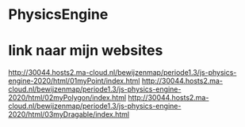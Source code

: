 # PhysicsEngine
# link naar mijn websites
http://30044.hosts2.ma-cloud.nl/bewijzenmap/periode1.3/js-physics-engine-2020/html/01myPoint/index.html
http://30044.hosts2.ma-cloud.nl/bewijzenmap/periode1.3/js-physics-engine-2020/html/02myPolygon/index.html
http://30044.hosts2.ma-cloud.nl/bewijzenmap/periode1.3/js-physics-engine-2020/html/03myDragable/index.html

